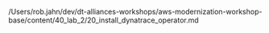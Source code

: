 /Users/rob.jahn/dev/dt-alliances-workshops/aws-modernization-workshop-base/content/40_lab_2/20_install_dynatrace_operator.md